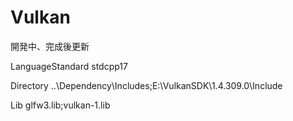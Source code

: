 # Vulkan

開発中、完成後更新

LanguageStandard
stdcpp17

Directory
..\Dependency\Includes;E:\VulkanSDK\1.4.309.0\Include

Lib
glfw3.lib;vulkan-1.lib

